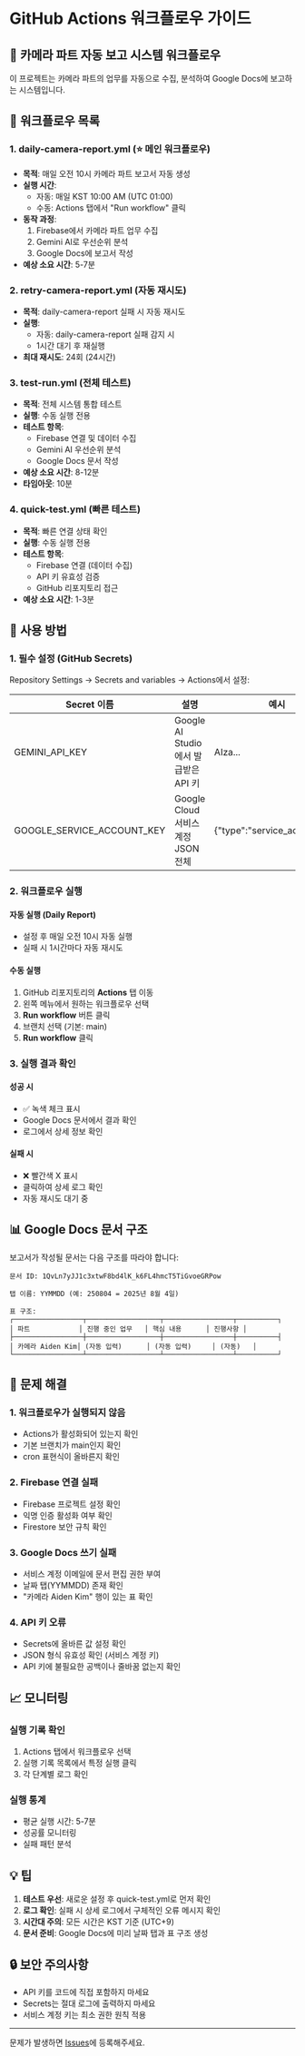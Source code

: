 # GitHub Actions 워크플로우 가이드

## 🎯 카메라 파트 자동 보고 시스템 워크플로우

이 프로젝트는 카메라 파트의 업무를 자동으로 수집, 분석하여 Google Docs에 보고하는 시스템입니다.

## 📂 워크플로우 목록

### 1. daily-camera-report.yml (⭐ 메인 워크플로우)
- **목적**: 매일 오전 10시 카메라 파트 보고서 자동 생성
- **실행 시간**: 
  - 자동: 매일 KST 10:00 AM (UTC 01:00)
  - 수동: Actions 탭에서 "Run workflow" 클릭
- **동작 과정**:
  1. Firebase에서 카메라 파트 업무 수집
  2. Gemini AI로 우선순위 분석
  3. Google Docs에 보고서 작성
- **예상 소요 시간**: 5-7분

### 2. retry-camera-report.yml (자동 재시도)
- **목적**: daily-camera-report 실패 시 자동 재시도
- **실행**: 
  - 자동: daily-camera-report 실패 감지 시
  - 1시간 대기 후 재실행
- **최대 재시도**: 24회 (24시간)

### 3. test-run.yml (전체 테스트)
- **목적**: 전체 시스템 통합 테스트
- **실행**: 수동 실행 전용
- **테스트 항목**:
  - Firebase 연결 및 데이터 수집
  - Gemini AI 우선순위 분석
  - Google Docs 문서 작성
- **예상 소요 시간**: 8-12분
- **타임아웃**: 10분

### 4. quick-test.yml (빠른 테스트)
- **목적**: 빠른 연결 상태 확인
- **실행**: 수동 실행 전용
- **테스트 항목**:
  - Firebase 연결 (데이터 수집)
  - API 키 유효성 검증
  - GitHub 리포지토리 접근
- **예상 소요 시간**: 1-3분

## 🚀 사용 방법

### 1. 필수 설정 (GitHub Secrets)

Repository Settings → Secrets and variables → Actions에서 설정:

| Secret 이름 | 설명 | 예시 |
|------------|------|------|
| GEMINI_API_KEY | Google AI Studio에서 발급받은 API 키 | AIza... |
| GOOGLE_SERVICE_ACCOUNT_KEY | Google Cloud 서비스 계정 JSON 전체 | {"type":"service_account",...} |

### 2. 워크플로우 실행

#### 자동 실행 (Daily Report)
- 설정 후 매일 오전 10시 자동 실행
- 실패 시 1시간마다 자동 재시도

#### 수동 실행
1. GitHub 리포지토리의 **Actions** 탭 이동
2. 왼쪽 메뉴에서 원하는 워크플로우 선택
3. **Run workflow** 버튼 클릭
4. 브랜치 선택 (기본: main)
5. **Run workflow** 클릭

### 3. 실행 결과 확인

#### 성공 시
- ✅ 녹색 체크 표시
- Google Docs 문서에서 결과 확인
- 로그에서 상세 정보 확인

#### 실패 시
- ❌ 빨간색 X 표시
- 클릭하여 상세 로그 확인
- 자동 재시도 대기 중

## 📊 Google Docs 문서 구조

보고서가 작성될 문서는 다음 구조를 따라야 합니다:

```
문서 ID: 1QvLn7yJJ1c3xtwF8bd4lK_k6FL4hmcT5TiGvoeGRPow

탭 이름: YYMMDD (예: 250804 = 2025년 8월 4일)

표 구조:
┌─────────────────┬──────────────────┬─────────────────┬──────────┐
│ 파트            │ 진행 중인 업무   │ 핵심 내용      │ 진행사항 │
├─────────────────┼──────────────────┼─────────────────┼──────────┤
│ 카메라 Aiden Kim│ (자동 입력)      │ (자동 입력)     │ (자동)   │
└─────────────────┴──────────────────┴─────────────────┴──────────┘
```

## 🐛 문제 해결

### 1. 워크플로우가 실행되지 않음
- Actions가 활성화되어 있는지 확인
- 기본 브랜치가 main인지 확인
- cron 표현식이 올바른지 확인

### 2. Firebase 연결 실패
- Firebase 프로젝트 설정 확인
- 익명 인증 활성화 여부 확인
- Firestore 보안 규칙 확인

### 3. Google Docs 쓰기 실패
- 서비스 계정 이메일에 문서 편집 권한 부여
- 날짜 탭(YYMMDD) 존재 확인
- "카메라 Aiden Kim" 행이 있는 표 확인

### 4. API 키 오류
- Secrets에 올바른 값 설정 확인
- JSON 형식 유효성 확인 (서비스 계정 키)
- API 키에 불필요한 공백이나 줄바꿈 없는지 확인

## 📈 모니터링

### 실행 기록 확인
1. Actions 탭에서 워크플로우 선택
2. 실행 기록 목록에서 특정 실행 클릭
3. 각 단계별 로그 확인

### 실행 통계
- 평균 실행 시간: 5-7분
- 성공률 모니터링
- 실패 패턴 분석

## 💡 팁

1. **테스트 우선**: 새로운 설정 후 quick-test.yml로 먼저 확인
2. **로그 확인**: 실패 시 상세 로그에서 구체적인 오류 메시지 확인
3. **시간대 주의**: 모든 시간은 KST 기준 (UTC+9)
4. **문서 준비**: Google Docs에 미리 날짜 탭과 표 구조 생성

## 🔒 보안 주의사항

- API 키를 코드에 직접 포함하지 마세요
- Secrets는 절대 로그에 출력하지 마세요
- 서비스 계정 키는 최소 권한 원칙 적용

---

문제가 발생하면 [Issues](https://github.com/garimto81/ggp-report/issues)에 등록해주세요.